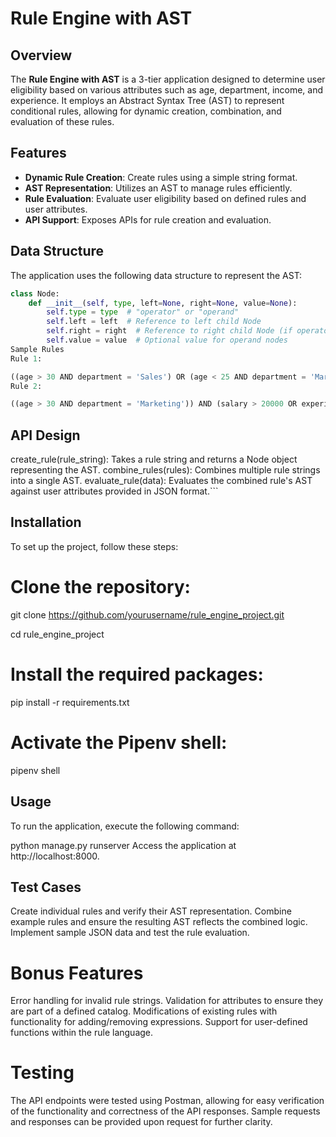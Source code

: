 # Rule Engine with AST

## Overview
The **Rule Engine with AST** is a 3-tier application designed to determine user eligibility based on various attributes such as age, department, income, and experience. It employs an Abstract Syntax Tree (AST) to represent conditional rules, allowing for dynamic creation, combination, and evaluation of these rules.

## Features
- **Dynamic Rule Creation**: Create rules using a simple string format.
- **AST Representation**: Utilizes an AST to manage rules efficiently.
- **Rule Evaluation**: Evaluate user eligibility based on defined rules and user attributes.
- **API Support**: Exposes APIs for rule creation and evaluation.

## Data Structure
The application uses the following data structure to represent the AST:

```python
class Node:
    def __init__(self, type, left=None, right=None, value=None):
        self.type = type  # "operator" or "operand"
        self.left = left  # Reference to left child Node
        self.right = right  # Reference to right child Node (if operator)
        self.value = value  # Optional value for operand nodes
Sample Rules
Rule 1:

((age > 30 AND department = 'Sales') OR (age < 25 AND department = 'Marketing')) AND (salary > 50000 OR experience > 5)
Rule 2:

((age > 30 AND department = 'Marketing')) AND (salary > 20000 OR experience > 5)


```
## API Design
create_rule(rule_string): Takes a rule string and returns a Node object representing the AST.
combine_rules(rules): Combines multiple rule strings into a single AST.
evaluate_rule(data): Evaluates the combined rule's AST against user attributes provided in JSON format.```



## Installation
To set up the project, follow these steps:

# Clone the repository:


git clone https://github.com/yourusername/rule_engine_project.git


cd rule_engine_project
# Install the required packages:


pip install -r requirements.txt
# Activate the Pipenv shell:


pipenv shell


## Usage
To run the application, execute the following command:


python manage.py runserver
Access the application at http://localhost:8000.

## Test Cases
Create individual rules and verify their AST representation.
Combine example rules and ensure the resulting AST reflects the combined logic.
Implement sample JSON data and test the rule evaluation.
# Bonus Features
Error handling for invalid rule strings.
Validation for attributes to ensure they are part of a defined catalog.
Modifications of existing rules with functionality for adding/removing expressions.
Support for user-defined functions within the rule language.
# Testing
The API endpoints were tested using Postman, allowing for easy verification of the functionality and correctness of the API responses. Sample requests and responses can be provided upon request for further clarity.

